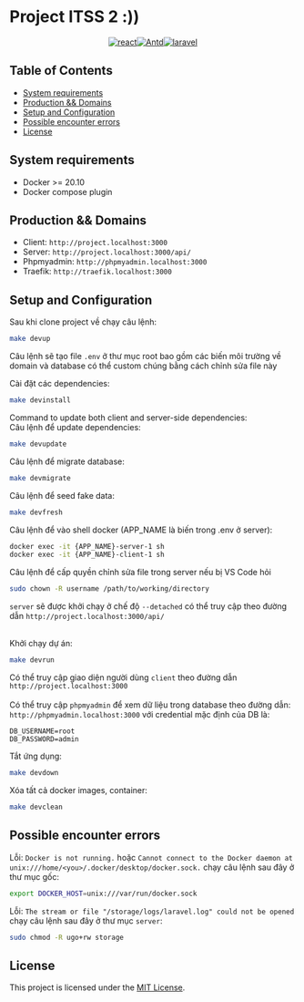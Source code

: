 # Project ITSS 2 :))

<p align="center">
  <!---->
  <!-- <img width="50%" src="./client/src/assets/nfclogo.png" /> -->
</p>

<p align="center">
  <a href="https://reactjs.org/"><img src="https://img.shields.io/badge/React-18.2.0-blue.svg?style=flat-square" alt="react" title="React" /></a><!--
  --><a href="https://ant.design/"><img src="https://img.shields.io/badge/Ant%20Design-5.5.2-blue.svg?style=flat-square" alt="Antd" title="antd" /></a><!--
  --><a href="https://laravel.com/"><img src="https://img.shields.io/badge/Laravel-10.x-orange.svg?style=flat-square" alt="laravel" title="Laravel" /></a>
</p>

<p>
  <!-- <img src="https://firebasestorage.googleapis.com/v0/b/gr1-project-bebf6.appspot.com/o/app_preview%2FScreenshot%202023-07-17%20213028.png?alt=media&token=c8a0cda6-82ad-4d39-bb13-89ccc5e6a8d8" /> -->
</p>

## Table of Contents

- [System requirements](#system-requirements)
- [Production && Domains](#production-and-domains)
- [Setup and Configuration](#setup-and-configuration)
- [Possible encounter errors](#possible-encounter-errors)
- [License](#license)

## System requirements

- Docker >= 20.10
- Docker compose plugin

## Production && Domains

- Client: `http://project.localhost:3000`
- Server: `http://project.localhost:3000/api/`
- Phpmyadmin: `http://phpmyadmin.localhost:3000`
- Traefik: `http://traefik.localhost:3000`

## Setup and Configuration

Sau khi clone project về chạy câu lệnh:

```sh
make devup
```

Câu lệnh sẽ tạo file `.env` ở thư mục root bao gồm các biến môi trường về domain và database có thể custom chúng bằng cách chỉnh sửa file này

Cài đặt các dependencies:

```sh
make devinstall
```

Command to update both client and server-side dependencies:
<br/>
Câu lệnh để update dependencies:

```sh
make devupdate
```

Câu lệnh để migrate database:

```sh
make devmigrate
```

Câu lệnh để seed fake data:

```sh
make devfresh
```

Câu lệnh để vào shell docker (APP_NAME là biến trong .env ở server):

```sh
docker exec -it {APP_NAME}-server-1 sh
docker exec -it {APP_NAME}-client-1 sh
```

Câu lệnh để cấp quyền chỉnh sửa file trong server nếu bị VS Code hỏi

```sh
sudo chown -R username /path/to/working/directory
```

`server` sẽ được khởi chạy ở chế độ `--detached` có thể truy cập theo đường dẫn `http://project.localhost:3000/api/`
<br>
<br>

Khởi chạy dự án:

```sh
make devrun
```

Có thể truy cập giao diện người dùng `client` theo đường dẫn `http://project.localhost:3000`
<br>
<br>
Có thể truy cập `phpmyadmin` để xem dữ liệu trong database theo đường dẫn: `http://phpmyadmin.localhost:3000` với credential mặc định của DB là:

```
DB_USERNAME=root
DB_PASSWORD=admin
```

Tắt ứng dụng:

```sh
make devdown
```

Xóa tất cả docker images, container:

```sh
make devclean
```

## Possible encounter errors

Lỗi: `Docker is not running.` hoặc `Cannot connect to the Docker daemon at unix:///home/<you>/.docker/desktop/docker.sock.` chạy câu lệnh sau đây ở thư mục gốc:

```sh
export DOCKER_HOST=unix:///var/run/docker.sock
```

Lỗi: `The stream or file "/storage/logs/laravel.log" could not be opened` chạy câu lệnh sau đây ở thư mục `server`:

```sh
sudo chmod -R ugo+rw storage
```

## License

This project is licensed under the [MIT License](LICENSE).

